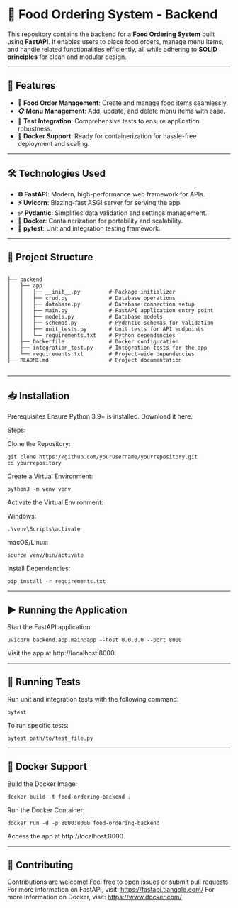 # 🥡 Food Ordering System - Backend  

This repository contains the backend for a **Food Ordering System** built using **FastAPI**. It enables users to place food orders, manage menu items, and handle related functionalities efficiently, all while adhering to **SOLID principles** for clean and modular design.  

---

## 🚀 Features  

- **🛒 Food Order Management**: Create and manage food items seamlessly.  
- **📋 Menu Management**: Add, update, and delete menu items with ease.  
- **🧪 Test Integration**: Comprehensive tests to ensure application robustness.  
- **🐳 Docker Support**: Ready for containerization for hassle-free deployment and scaling.  

---

## 🛠️ Technologies Used  

- **🌐 FastAPI**: Modern, high-performance web framework for APIs.  
- **⚡ Uvicorn**: Blazing-fast ASGI server for serving the app.  
- **✅ Pydantic**: Simplifies data validation and settings management.  
- **🐋 Docker**: Containerization for portability and scalability.  
- **🧪 pytest**: Unit and integration testing framework.  

---

## 📂 Project Structure  

```plaintext

├── backend
│   ├── app
│   │   ├── __init__.py         # Package initializer
│   │   ├── crud.py             # Database operations
│   │   ├── database.py         # Database connection setup
│   │   ├── main.py             # FastAPI application entry point
│   │   ├── models.py           # Database models
│   │   ├── schemas.py          # Pydantic schemas for validation
│   │   ├── unit_tests.py       # Unit tests for API endpoints
│   │   └── requirements.txt    # Python dependencies
│   ├── Dockerfile              # Docker configuration
│   ├── integration_test.py     # Integration tests for the app
│   └── requirements.txt        # Project-wide dependencies
├── README.md                   # Project documentation


```

---

## **📥 Installation**

Prerequisites
Ensure Python 3.9+ is installed. Download it here.

Steps:

Clone the Repository:
```
git clone https://github.com/yourusername/yourrepository.git
cd yourrepository
```
Create a Virtual Environment:
```
python3 -m venv venv
```
Activate the Virtual Environment:

Windows:
```
.\venv\Scripts\activate
```
macOS/Linux:
```
source venv/bin/activate
```

Install Dependencies:
```
pip install -r requirements.txt
```

---

## ▶️ **Running the Application**
Start the FastAPI application:
```
uvicorn backend.app.main:app --host 0.0.0.0 --port 8000
```
Visit the app at http://localhost:8000.


---

## **🧪 Running Tests**
Run unit and integration tests with the following command:
```
pytest
```
To run specific tests:
```
pytest path/to/test_file.py
```

---

## **🐳 Docker Support**
Build the Docker Image:
```
docker build -t food-ordering-backend .
```
Run the Docker Container:
```
docker run -d -p 8000:8000 food-ordering-backend
```
Access the app at http://localhost:8000.


---

## 🙌 Contributing
Contributions are welcome! Feel free to open issues or submit pull requests
For more information on FastAPI, visit: https://fastapi.tiangolo.com/
For more information on Docker, visit: https://www.docker.com/

